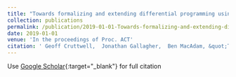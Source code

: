 ```yaml
---
title: "Towards formalizing and extending differential programming using tangent categories"
collection: publications
permalink: /publication/2019-01-01-Towards-formalizing-and-extending-differential-programming-using-tangent-categories
date: 2019-01-01
venue: 'In the proceedings of Proc. ACT'
citation: ' Geoff Cruttwell,  Jonathan Gallagher,  Ben MacAdam, &quot;Towards formalizing and extending differential programming using tangent categories.&quot; In the proceedings of Proc. ACT, 2019.'
---
```

Use [Google Scholar](https://scholar.google.com/scholar?q=Towards+formalizing+and+extending+differential+programming+using+tangent+categories){:target="_blank"} for full citation